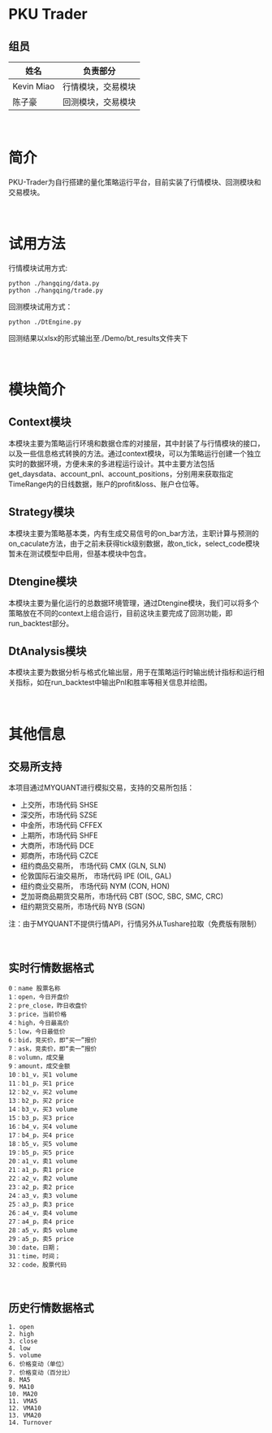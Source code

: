 # PKU Trader

## 组员

|姓名|负责部分|
|--|--|
|Kevin Miao|行情模块，交易模块|
|陈子豪|回测模块，交易模块|

<br>

# 简介

PKU-Trader为自行搭建的量化策略运行平台，目前实装了行情模块、回测模块和交易模块。

<br>

# 试用方法

行情模块试用方式:
```
python ./hangqing/data.py
python ./hangqing/trade.py
```
回测模块试用方式：

```
python ./DtEngine.py
```
回测结果以xlsx的形式输出至./Demo/bt_results文件夹下

<br>

# 模块简介

## Context模块
本模块主要为策略运行环境和数据仓库的对接层，其中封装了与行情模块的接口，以及一些信息格式转换的方法。通过context模块，可以为策略运行创建一个独立实时的数据环境，方便未来的多进程运行设计。其中主要方法包括get_daysdata、account_pnl、account_positions，分别用来获取指定TimeRange内的日线数据，账户的profit&loss、账户仓位等。

## Strategy模块
本模块主要为策略基本类，内有生成交易信号的on_bar方法，主职计算与预测的on_caculate方法，由于之前未获得tick级别数据，故on_tick，select_code模块暂未在测试模型中启用，但基本模块中包含。

## Dtengine模块
本模块主要为量化运行的总数据环境管理，通过Dtengine模块，我们可以将多个策略放在不同的context上组合运行，目前这块主要完成了回测功能，即run_backtest部分。

## DtAnalysis模块
本模块主要为数据分析与格式化输出层，用于在策略运行时输出统计指标和运行相关指标，如在run_backtest中输出Pnl和胜率等相关信息并绘图。

<br>

# 其他信息


## 交易所支持
本项目通过MYQUANT进行模拟交易，支持的交易所包括：

- 上交所，市场代码 SHSE
- 深交所，市场代码 SZSE
- 中金所，市场代码 CFFEX
- 上期所，市场代码 SHFE
- 大商所，市场代码 DCE
- 郑商所，市场代码 CZCE
- 纽约商品交易所， 市场代码 CMX (GLN, SLN)
- 伦敦国际石油交易所， 市场代码 IPE (OIL, GAL)
- 纽约商业交易所， 市场代码 NYM (CON, HON)
- 芝加哥商品期货交易所，市场代码 CBT (SOC, SBC, SMC, CRC)
- 纽约期货交易所，市场代码 NYB (SGN)

注：由于MYQUANT不提供行情API，行情另外从Tushare拉取（免费版有限制）

<br>

## 实时行情数据格式
    0：name 股票名称
    1：open，今日开盘价 
    2：pre_close，昨日收盘价 
    3：price，当前价格
    4：high，今日最高价 
    5：low，今日最低价 
    6：bid，竞买价，即“买一”报价 
    7：ask，竞卖价，即“卖一”报价 
    8：volumn，成交量
    9：amount，成交金额 
    10：b1_v，买1 volume
    11：b1_p，买1 price 
    12：b2_v，买2 volume
    13：b2_p，买2 price
    14：b3_v，买3 volume
    15：b3_p，买3 price
    16：b4_v，买4 volume
    17：b4_p，买4 price
    18：b5_v，买5 volume
    19：b5_p，买5 price
    20：a1_v，卖1 volume
    21：a1_p，卖1 price
    22：a2_v，卖2 volume 
    23：a2_p，卖2 price
    24：a3_v，卖3 volume 
    25：a3_p，卖3 price 
    26：a4_v，卖4 volume 
    27：a4_p，卖4 price 
    28：a5_v，卖5 volume 
    29：a5_p，卖5 price 
    30：date，日期； 
    31：time，时间；
    32：code，股票代码

<br>

## 历史行情数据格式
    1. open
    2. high
    3. close
    4. low
    5. volume
    6. 价格变动（单位）
    7. 价格变动（百分比）
    8. MA5
    9. MA10
    10. MA20
    11. VMA5
    12. VMA10
    13. VMA20
    14. Turnover

